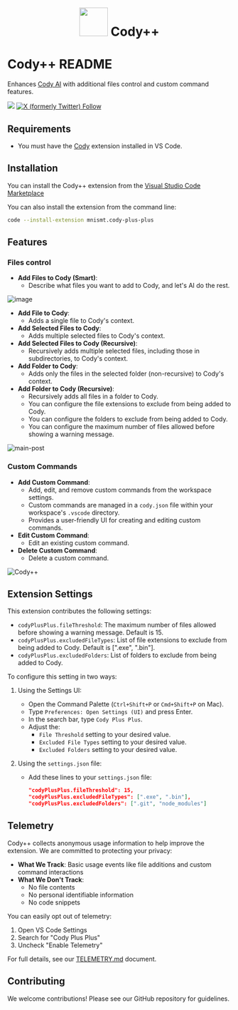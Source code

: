 <div align=center>

# <img src="https://i.imgur.com/T1aoBgL.png" width="64">  Cody++

</div>

# Cody++ README

Enhances [Cody AI](https://sourcegraph.com/cody) with additional files control and custom command features.

[![](https://img.shields.io/badge/Chat_with_Cody++-Ask_Cody-%238A16D7?labelColor=%23383838)](https://sourcegraph.com/github.com/mnismt/CodyPlusPlus)
[![X (formerly Twitter) Follow](https://img.shields.io/twitter/follow/CodyPlusPlus)](https://twitter.com/CodyPlusPlus)

## Requirements

- You must have the [Cody](https://marketplace.visualstudio.com/items?itemName=sourcegraph.cody-ai) extension installed in VS Code.

## Installation

You can install the Cody++ extension from the [Visual Studio Code Marketplace](https://marketplace.visualstudio.com/items?itemName=mnismt.cody-plus-plus)

You can also install the extension from the command line:

```sh
code --install-extension mnismt.cody-plus-plus
```

## Features

### Files control
- **Add Files to Cody (Smart)**:
  - Describe what files you want to add to Cody, and let's AI do the rest.

![image](https://github.com/user-attachments/assets/025a69a1-51ba-4ce7-8529-b06f5ecd2e62)

- **Add File to Cody**:
  - Adds a single file to Cody's context.
- **Add Selected Files to Cody**:
  - Adds multiple selected files to Cody's context.
- **Add Selected Files to Cody (Recursive)**:
  - Recursively adds multiple selected files, including those in subdirectories, to Cody's context.
- **Add Folder to Cody**:
  - Adds only the files in the selected folder (non-recursive) to Cody's context.
- **Add Folder to Cody (Recursive)**:
  - Recursively adds all files in a folder to Cody.
  - You can configure the file extensions to exclude from being added to Cody.
  - You can configure the folders to exclude from being added to Cody.
  - You can configure the maximum number of files allowed before showing a warning message.

![main-post](https://github.com/user-attachments/assets/9f2bc225-77da-4d54-a814-946606b43972)

### Custom Commands

- **Add Custom Command**:
  - Add, edit, and remove custom commands from the workspace settings.
  - Custom commands are managed in a `cody.json` file within your workspace's `.vscode` directory.
  - Provides a user-friendly UI for creating and editing custom commands.
- **Edit Custom Command**:
  - Edit an existing custom command.
- **Delete Custom Command**:
  - Delete a custom command.

![Cody++](https://github.com/user-attachments/assets/8426387a-62ee-49c7-9627-c438e28f079e)

## Extension Settings

This extension contributes the following settings:

- `codyPlusPlus.fileThreshold`: The maximum number of files allowed before showing a warning message. Default is 15.
- `codyPlusPlus.excludedFileTypes`: List of file extensions to exclude from being added to Cody. Default is [".exe", ".bin"].
- `codyPlusPlus.excludedFolders`: List of folders to exclude from being added to Cody.

To configure this setting in two ways:

1. Using the Settings UI:
    - Open the Command Palette (`Ctrl+Shift+P` or `Cmd+Shift+P` on Mac).
    - Type `Preferences: Open Settings (UI)` and press Enter.
    - In the search bar, type `Cody Plus Plus`.
    - Adjust the:
      - `File Threshold` setting to your desired value.
      - `Excluded File Types` setting to your desired value.
      - `Excluded Folders` setting to your desired value.

2. Using the `settings.json` file:
    - Add these lines to your `settings.json` file:

        ```json
        "codyPlusPlus.fileThreshold": 15,
        "codyPlusPlus.excludedFileTypes": [".exe", ".bin"],
        "codyPlusPlus.excludedFolders": [".git", "node_modules"]
        ```

## Telemetry

Cody++ collects anonymous usage information to help improve the extension. We are committed to protecting your privacy:

- **What We Track**: Basic usage events like file additions and custom command interactions
- **What We Don't Track**:
  - No file contents
  - No personal identifiable information
  - No code snippets

You can easily opt out of telemetry:

1. Open VS Code Settings
2. Search for "Cody Plus Plus"
3. Uncheck "Enable Telemetry"

For full details, see our [TELEMETRY.md](TELEMETRY.md) document.

## Contributing

We welcome contributions! Please see our GitHub repository for guidelines.
